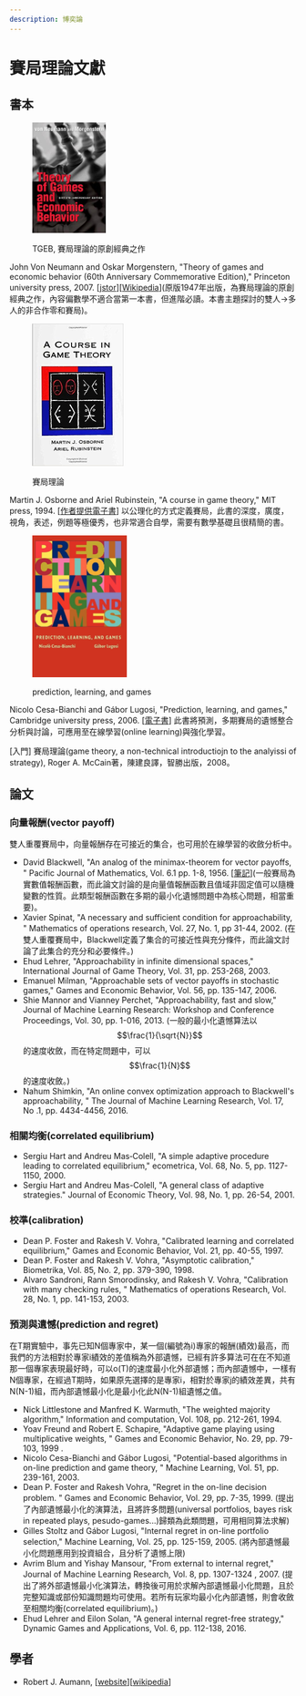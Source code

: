 ```yaml
---
description: 博奕論
---
```


# 賽局理論文獻

## 書本



<figure><img src="../.gitbook/assets/VNM-TGEB.jpg" alt="" width="129"><figcaption><p>TGEB, 賽局理論的原創經典之作</p></figcaption></figure>

John Von Neumann and Oskar Morgenstern,  "Theory of games and economic behavior (60th Anniversary Commemorative Edition)," Princeton university press, 2007. \[[jstor](https://www.jstor.org/stable/j.ctt1r2gkx)]\[[Wikipedia](https://en.wikipedia.org/wiki/Theory_of_Games_and_Economic_Behavior)]\(原版1947年出版，為賽局理論的原創經典之作，內容偏數學不適合當第一本書，但進階必讀。本書主題探討的雙人->多人的非合作零和賽局)。



<figure><img src="../.gitbook/assets/A Course in Game Theory (1).jpg" alt="" width="160"><figcaption><p>賽局理論</p></figcaption></figure>

Martin J. Osborne and Ariel Rubinstein, "A course in game theory," MIT press, 1994. \[[作者提供電子書](https://arielrubinstein.tau.ac.il/books/GT.pdf)] 以公理化的方式定義賽局，此書的深度，廣度，視角，表述，例題等極優秀，也非常適合自學，需要有數學基礎且很精簡的書。



<figure><img src="../.gitbook/assets/prediction_learning_and_games.jpg" alt="" width="166"><figcaption><p>prediction, learning, and games</p></figcaption></figure>

Nicolo Cesa-Bianchi and Gábor Lugosi,  "Prediction, learning, and games," Cambridge university press, 2006. \[[電子書](https://ii.uni.wroc.pl/~lukstafi/pmwiki/uploads/AGT/Prediction_Learning_and_Games.pdf)] 此書將預測，多期賽局的遺憾整合分析與討論，可應用至在線學習(online learning)與強化學習。

\[入門] 賽局理論(game theory, a non-technical introductiojn to the analyissi of strategy), Roger A. McCain著，陳建良譯，智勝出版，2008。

## 論文

### 向量報酬(vector payoff)

雙人重覆賽局中，向量報酬存在可接近的集合，也可用於在線學習的收斂分析中。

* David Blackwell, "An analog of the minimax-theorem for vector payoffs, " Pacific Journal of Mathematics, Vol. 6.1 pp. 1-8, 1956. \[[筆記](blackwells-approachability-theorem.md)]\(一般賽局為實數值報酬函數，而此論文討論的是向量值報酬函數且值域非固定值可以隨機變數的性質。此類型報酬函數在多期的最小化遺憾問題中為核心問題，相當重要)。
* Xavier Spinat, "A necessary and sufficient condition for approachability, " Mathematics of operations research, Vol. 27, No. 1, pp 31-44, 2002. (在雙人重覆賽局中，Blackwell定義了集合的可接近性與充分條件，而此論文討論了此集合的充分和必要條件。)
* Ehud Lehrer, "Approachability in infinite dimensional spaces," International Journal of Game Theory,  Vol. 31, pp. 253-268,  2003.
* Emanuel Milman, "Approachable sets of vector payoffs in stochastic games," Games and Economic Behavior,  Vol. 56, pp. 135-147, 2006.
* Shie Mannor and Vianney Perchet, "Approachability, fast and slow," Journal of Machine Learning Research: Workshop and Conference Proceedings,  Vol. 30, pp. 1-016,  2013. (一般的最小化遺憾算法以$$\frac{1}{\sqrt{N}}$$的速度收斂，而在特定問題中，可以$$\frac{1}{N}$$的速度收斂。)
* Nahum Shimkin, "An online convex optimization approach to Blackwell's approachability, " The Journal of Machine Learning Research,  Vol.  17, No .1, pp. 4434-4456, 2016.

### 相關均衡(correlated equilibrium)

* Sergiu Hart and Andreu Mas‐Colell, "A simple adaptive procedure leading to correlated equilibrium," ecometrica,  Vol. 68, No. 5, pp. 1127-1150, 2000.
* Sergiu Hart and Andreu Mas-Colell,  "A general class of adaptive strategies." Journal of Economic Theory, Vol. 98, No. 1, pp. 26-54,  2001.&#x20;

### 校準(calibration)

* Dean P. Foster and Rakesh V. Vohra,  "Calibrated learning and correlated equilibrium," Games and Economic Behavior, Vol. 21, pp. 40-55,  1997.
* Dean P. Foster and Rakesh V. Vohra, "Asymptotic calibration," Biometrika,  Vol. 85, No. 2, pp. 379-390, 1998.
* Alvaro Sandroni, Rann Smorodinsky, and Rakesh V. Vohra, "Calibration with many checking rules, " Mathematics of operations Research,  Vol. 28, No. 1, pp. 141-153, 2003.

### 預測與遺憾(prediction and regret)

在T期實驗中，事先已知N個專家中，某一個(編號為i)專家的報酬(績效)最高，而我們的方法相對於專家i績效的差值稱為外部遺憾，已經有許多算法可在在不知道那一個專家表現最好時，可以o(T)的速度最小化外部遺憾；而內部遺憾中，一樣有N個專家，在經過T期時，如果原先選擇的是專家i，相對於專家j的績效差異，共有N(N-1)組，而內部遺憾最小化是最小化此N(N-1)組遺憾之值。

* Nick Littlestone  and Manfred K. Warmuth, "The weighted majority algorithm," Information and computation, Vol. 108, pp. 212-261,  1994.
* Yoav Freund  and Robert E. Schapire, "Adaptive game playing using multiplicative weights, " Games and Economic Behavior,  No. 29, pp. 79-103, 1999 .
* Nicolo Cesa-Bianchi and Gábor Lugosi, "Potential-based algorithms in on-line prediction and game theory, " Machine Learning,  Vol. 51, pp. 239-161, 2003.
* Dean P. Foster  and Rakesh Vohra, "Regret in the on-line decision problem. " Games and Economic Behavior, Vol. 29, pp. 7-35, 1999. (提出了內部遺憾最小化的演算法，且將許多問題(universal portfolios, bayes risk in repeated plays, pesudo-games...)歸類為此類問題，可用相同算法求解)
* Gilles Stoltz  and Gábor Lugosi, "Internal regret in on-line portfolio selection," Machine Learning, Vol. 25, pp. 125-159, 2005. (將內部遺憾最小化問題應用到投資組合，且分析了遺憾上限)
* Avrim Blum and Yishay Mansour, "From external to internal regret," Journal of Machine Learning Research, Vol. 8, pp. 1307-1324 , 2007. (提出了將外部遺憾最小化演算法，轉換後可用於求解內部遺憾最小化問題，且於完整知識或部份知識問題均可使用。若所有玩家均最小化內部遺憾，則會收斂至相關均衡(correlated equilibrium)。)
* Ehud Lehrer and Eilon Solan, "A general internal regret-free strategy," Dynamic Games and Applications, Vol. 6, pp. 112-138, 2016.

## 學者

* Robert J. Aumann, \[[website](http://www.ma.huji.ac.il/~raumann/)]\[[wikipedia](https://en.wikipedia.org/wiki/Robert_Aumann)]
